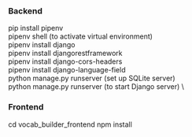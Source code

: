 
### Backend
pip install pipenv \
pipenv shell (to activate virtual environment)\
pipenv install django \
pipenv install djangorestframework \
pipenv install django-cors-headers \
pipenv install django-language-field \
python manage.py runserver (set up SQLite server) \
python manage.py runserver (to start Django server) \

### Frontend 
cd vocab_builder_frontend
npm install
